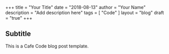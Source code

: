 +++
title = "Your Title"
date = "2018-08-13"
author = "Your Name"
description = "Add description here"
tags = [ "Code" ]
layout = "blog"
draft = "true"
+++

## Subtitle

This is a Cafe Code blog post template.